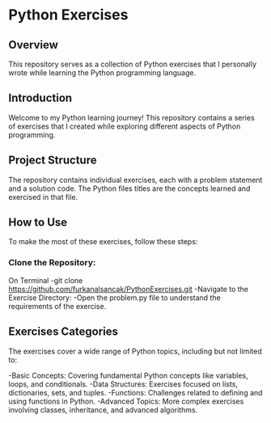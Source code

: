 # Python Exercises

## Overview
This repository serves as a collection of Python exercises that I personally wrote while learning the Python programming language. 


## Introduction
Welcome to my Python learning journey! This repository contains a series of exercises that I created while exploring different aspects of Python programming. 

## Project Structure
The repository contains individual exercises, each with a problem statement and a solution code. The Python files titles are the concepts learned and exercised in that file.

## How to Use
To make the most of these exercises, follow these steps:

### Clone the Repository:
On Terminal
-git clone https://github.com/furkanalsancak/PythonExercises.git
-Navigate to the Exercise Directory:
-Open the problem.py file to understand the requirements of the exercise.

## Exercises Categories
The exercises cover a wide range of Python topics, including but not limited to:

-Basic Concepts: Covering fundamental Python concepts like variables, loops, and conditionals.
-Data Structures: Exercises focused on lists, dictionaries, sets, and tuples.
-Functions: Challenges related to defining and using functions in Python.
-Advanced Topics: More complex exercises involving classes, inheritance, and advanced algorithms.
